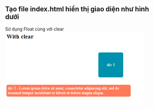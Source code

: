 ## Tạo file index.html hiển thị giao diện như hình dưới
Sử dụng Float cùng với clear
![Employee-Survey](Float.png)